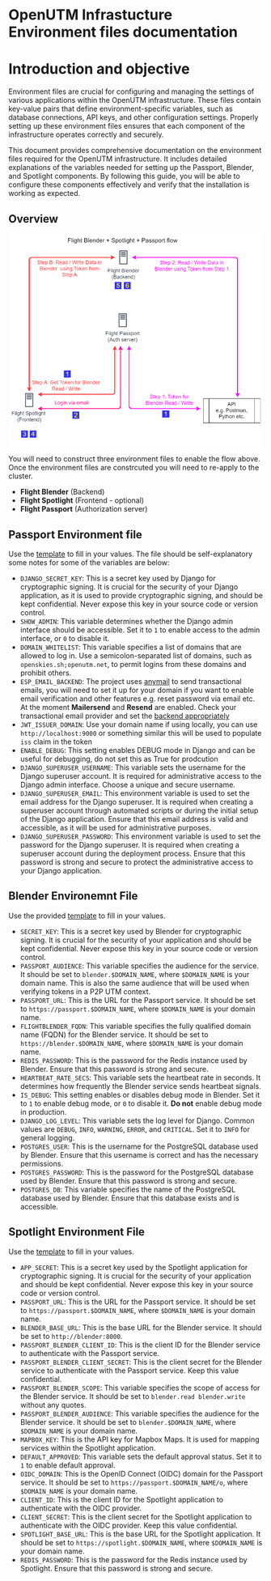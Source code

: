 # OpenUTM Infrastucture Environment files documentation

# Introduction and objective
Environment files are crucial for configuring and managing the settings of various applications within the OpenUTM infrastructure. These files contain key-value pairs that define environment-specific variables, such as database connections, API keys, and other configuration settings. Properly setting up these environment files ensures that each component of the infrastructure operates correctly and securely.

This document provides comprehensive documentation on the environment files required for the OpenUTM infrastructure. It includes detailed explanations of the variables needed for setting up the Passport, Blender, and Spotlight components. By following this guide, you will be able to configure these components effectively and verify that the installation is working as expected.

## Overview

![openutm-flow](images/openutm-data-flow.png)

You will need to construct three environment files to enable the flow above. Once the environment files are constrcuted you will need to re-apply to the cluster. 

- **Flight Blender** (Backend)
- **Flight Spotlight** (Frontend - optional)
- **Flight Passport** (Authorization server)


## Passport Environment file

Use the [template](env.examples/.passport.env.example) to fill in your values. The file should be self-explanatory some notes for some of the variables are below:

- `DJANGO_SECRET_KEY`: This is a secret key used by Django for cryptographic signing. It is crucial for the security of your Django application, as it is used to provide cryptographic signing, and should be kept confidential. Never expose this key in your source code or version control. 
- `SHOW_ADMIN`: This variable determines whether the Django admin interface should be accessible. Set it to `1` to enable access to the admin interface, or `0` to disable it.
- `DOMAIN_WHITELIST`: This variable specifies a list of domains that are allowed to log in. Use a semicolon-separated list of domains, such as `openskies.sh;openutm.net`, to permit logins from these domains and prohibit others.
- `ESP_EMAIL_BACKEND`: The project uses [anymail](https://anymail.dev/en/stable/) to send transactional emails, you will need to set it up for your domain if you want to enable email verification and other features e.g. reset password via email etc. At the moment **Mailersend** and **Resend** are enabled. Check your transactional email provider and set the [backend appropriately](https://anymail.dev/en/v13.0/esps/)
- `JWT_ISSUER_DOMAIN`: Use your domain name if using locally, you can use `http://localhost:9000` or something similar this will be used to populate `iss` claim in the token
- `ENABLE_DEBUG`: This setting enables DEBUG mode in Django and can be useful for debugging, do not set this as True for prodcution 
- `DJANGO_SUPERUSER_USERNAME`: This variable sets the username for the Django superuser account. It is required for administrative access to the Django admin interface. Choose a unique and secure username.
- `DJANGO_SUPERUSER_EMAIL`: This environment variable is used to set the email address for the Django superuser. It is required when creating a superuser account through automated scripts or during the initial setup of the Django application. Ensure that this email address is valid and accessible, as it will be used for administrative purposes.
- `DJANGO_SUPERUSER_PASSWORD`: This environment variable is used to set the password for the Django superuser. It is required when creating a superuser account during the deployment process. Ensure that this password is strong and secure to protect the administrative access to your Django application.

## Blender Environemnt File 
Use the provided [template](env.examples/.blender.env.example) to fill in your values.

- `SECRET_KEY`: This is a secret key used by Blender for cryptographic signing. It is crucial for the security of your application and should be kept confidential. Never expose this key in your source code or version control.
- `PASSPORT_AUDIENCE`: This variable specifies the audience for the service. It should be set to `blender.$DOMAIN_NAME`, where `$DOMAIN_NAME` is your domain name. This is also the same audience that will be used when verifying tokens in a P2P UTM context. 
- `PASSPORT_URL`: This is the URL for the Passport service. It should be set to `https://passport.$DOMAIN_NAME`, where `$DOMAIN_NAME` is your domain name.
- `FLIGHTBLENDER_FQDN`: This variable specifies the fully qualified domain name (FQDN) for the Blender service. It should be set to `https://blender.$DOMAIN_NAME`, where `$DOMAIN_NAME` is your domain name.
- `REDIS_PASSWORD`: This is the password for the Redis instance used by Blender. Ensure that this password is strong and secure.
- `HEARTBEAT_RATE_SECS`: This variable sets the heartbeat rate in seconds. It determines how frequently the Blender service sends heartbeat signals.
- `IS_DEBUG`: This setting enables or disables debug mode in Blender. Set it to `1` to enable debug mode, or `0` to disable it. **Do not** enable debug mode in production.
- `DJANGO_LOG_LEVEL`: This variable sets the log level for Django. Common values are `DEBUG`, `INFO`, `WARNING`, `ERROR`, and `CRITICAL`. Set it to `INFO` for general logging.
- `POSTGRES_USER`: This is the username for the PostgreSQL database used by Blender. Ensure that this username is correct and has the necessary permissions.
- `POSTGRES_PASSWORD`: This is the password for the PostgreSQL database used by Blender. Ensure that this password is strong and secure.
- `POSTGRES_DB`: This variable specifies the name of the PostgreSQL database used by Blender. Ensure that this database exists and is accessible.

## Spotlight Environment File 
Use the [template](env.examples/.spotlight.env.example) to fill in your values. 
- `APP_SECRET`: This is a secret key used by the Spotlight application for cryptographic signing. It is crucial for the security of your application and should be kept confidential. Never expose this key in your source code or version control.
- `PASSPORT_URL`: This is the URL for the Passport service. It should be set to `https://passport.$DOMAIN_NAME`, where `$DOMAIN_NAME` is your domain name.
- `BLENDER_BASE_URL`: This is the base URL for the Blender service. It should be set to `http://blender:8000`.
- `PASSPORT_BLENDER_CLIENT_ID`: This is the client ID for the Blender service to authenticate with the Passport service.
- `PASSPORT_BLENDER_CLIENT_SECRET`: This is the client secret for the Blender service to authenticate with the Passport service. Keep this value confidential.
- `PASSPORT_BLENDER_SCOPE`: This variable specifies the scope of access for the Blender service. It should be set to `blender.read blender.write` without any quotes.
- `PASSPORT_BLENDER_AUDIENCE`: This variable specifies the audience for the Blender service. It should be set to `blender.$DOMAIN_NAME`, where `$DOMAIN_NAME` is your domain name.
- `MAPBOX_KEY`: This is the API key for Mapbox Maps. It is used for mapping services within the Spotlight application.
- `DEFAULT_APPROVED`: This variable sets the default approval status. Set it to `1` to enable default approval.
- `OIDC_DOMAIN`: This is the OpenID Connect (OIDC) domain for the Passport service. It should be set to `https://passport.$DOMAIN_NAME/o`, where `$DOMAIN_NAME` is your domain name.
- `CLIENT_ID`: This is the client ID for the Spotlight application to authenticate with the OIDC provider.
- `CLIENT_SECRET`: This is the client secret for the Spotlight application to authenticate with the OIDC provider. Keep this value confidential.
- `SPOTLIGHT_BASE_URL`: This is the base URL for the Spotlight application. It should be set to `https://spotlight.$DOMAIN_NAME`, where `$DOMAIN_NAME` is your domain name.
- `REDIS_PASSWORD`: This is the password for the Redis instance used by Spotlight. Ensure that this password is strong and secure.